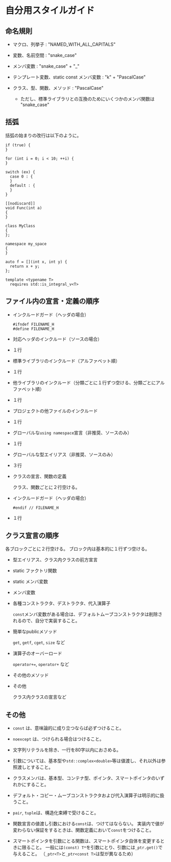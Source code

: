 # 自分用スタイルガイド

## 命名規則

- マクロ、列挙子 : "NAMED_WITH_ALL_CAPITALS"

- 変数、名前空間 : "snake_case"

- メンバ変数 : "snake_case" + "_"

- テンプレート変数、static const メンバ変数 : "k" + "PascalCase"

- クラス、型、関数、メソッド : "PascalCase"

  - ただし、標準ライブラリとの互換のためにいくつかのメンバ関数は "snake_case"


## 括弧

括弧の始まりの改行は以下のように。
```
if (true) {
}

for (int i = 0; i < 10; ++i) {
}

switch (ex) {
  case 0 : {
  }
  default : {
  }
}

[[nodiscard]]
void Func(int a)
{
}

class MyClass
{
};

namespace my_space
{
}

auto f = [](int x, int y) {
  return x + y;
};

template <typename T>
  requires std::is_integral_v<T>
```


## ファイル内の宣言・定義の順序

- インクルードガード（ヘッダの場合）

  ```
  #ifndef FILENAME_H
  #define FILENAME_H
  ```

- 対応ヘッダのインクルード（ソースの場合）

- １行

- 標準ライブラリのインクルード（アルファベット順）

- １行

- 他ライブラリのインクルード（分類ごとに１行ずつ空ける、分類ごとにアルファベット順）

- １行

- プロジェクトの他ファイルのインクルード

- １行

- グローバルな`using namespace`宣言（非推奨、ソースのみ）

- １行

- グローバルな型エイリアス（非推奨、ソースのみ）

- ３行

- クラスの宣言、関数の定義

  クラス、関数ごとに２行空ける。

- インクルードガード（ヘッダの場合）

  ```
  #endif // FILENAME_H
  ```

- １行


## クラス宣言の順序

各ブロックごとに２行空ける。
ブロック内は基本的に１行ずつ空ける。

- 型エイリアス、クラス内クラスの前方宣言

- static ファクトリ関数

- static メンバ変数

- メンバ変数

- 各種コンストラクタ、デストラクタ、代入演算子

  `const`メンバ変数がある場合は、デフォルトムーブコンストラクタは削除されるので、自分で実装すること。

- 簡単なpublicメソッド

  `get`, `getf`, `cget`, `size` など

- 演算子のオーバーロード

  `operator+=`, `operator+` など

- その他のメソッド

- その他

  クラス内クラスの宣言など


## その他

- `const` は、意味論的に成り立つならば必ずつけること。

- `noexcept` は、つけられる場合はつけること。

- 文字列リテラルを除き、一行を80字以内におさめる。

- 引数については、基本型や`std::complex<double>`等は値渡し、それ以外は参照渡しとすること。

- クラスメンバは、基本型、コンテナ型、ポインタ、スマートポインタのいずれかにすること。

- デフォルト・コピー・ムーブコンストラクタおよび代入演算子は明示的に扱うこと。

- `pair`, `tuple`は、構造化束縛で受けること。

- 関数宣言の値渡し引数における`const`は、つけてはならない。
  実装内で値が変わらない保証をするときは、関数定義において`const`をつけること。

- スマートポインタを引数にとる関数は、スマートポインタ自体を変更するときに限ること。
  一般には`(const) T*`を引数にとり、引数には`_ptr.get()`で与えること。
  （`_ptr<T>`と`_ptr<const T>`は型が異なるため）

